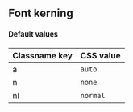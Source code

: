 ## Font kerning

<!-- <values.fontKerning> -->
#### Default values
|Classname key|CSS value   |
|-------------|------------|
|a            |```auto```  |
|n            |```none```  |
|nl           |```normal```|

<!-- </values.fontKerning> -->


<!-- <variants.fontKerning> -->

<!-- </variants.fontKerning> -->
